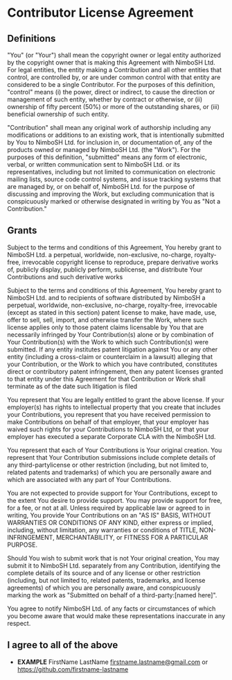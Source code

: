 # Contributor License Agreement

## Definitions

"You" (or "Your") shall mean the copyright owner or legal entity authorized by the copyright owner
that is making this Agreement with NimboSH Ltd. For legal entities, the entity making a Contribution
and all other entities that control, are controlled by, or are under common control with that entity
are considered to be a single Contributor. For the purposes of this definition, "control" means 
(i) the power, direct or indirect, to cause the direction or management of such entity, whether
by contract or otherwise, or (ii) ownership of fifty percent (50%) or more of the outstanding shares,
or (iii) beneficial ownership of such entity.

"Contribution" shall mean any original work of authorship including any modifications or additions
to an existing work, that is intentionally submitted by You to NimboSH Ltd. for inclusion in, or
documentation of, any of the products owned or managed by NimboSH Ltd. (the "Work"). For the purposes
of this definition, "submitted" means any form of electronic, verbal, or written communication sent
to NimboSH Ltd. or its representatives, including but not limited to communication on electronic mailing
lists, source code control systems, and issue tracking systems that are managed by, or on behalf of,
NimboSH Ltd. for the purpose of discussing and improving the Work, but excluding communication that is
conspicuously marked or otherwise designated in writing by You as "Not a Contribution."

## Grants

Subject to the terms and conditions of this Agreement, You hereby grant to NimboSH Ltd. a perpetual,
worldwide, non-exclusive, no-charge, royalty-free, irrevocable copyright license to reproduce,
prepare derivative works of, publicly display, publicly perform, sublicense, and distribute
Your Contributions and such derivative works

Subject to the terms and conditions of this Agreement, You hereby grant to NimboSH Ltd.
and to recipients of software distributed by NimboSH a perpetual, worldwide, non-exclusive,
no-charge, royalty-free, irrevocable (except as stated in this section) patent license to make,
have made, use, offer to sell, sell, import, and otherwise transfer the Work, where such
license applies only to those patent claims licensable by You that are necessarily infringed
by Your Contribution(s) alone or by combination of Your Contribution(s) with the Work to
which such Contribution(s) were submitted. If any entity institutes patent litigation against
You or any other entity (including a cross-claim or counterclaim in a lawsuit) alleging
that your Contribution, or the Work to which you have contributed, constitutes direct or
contributory patent infringement, then any patent licenses granted to that entity under this
Agreement for that Contribution or Work shall terminate as of the date such litigation is filed

You represent that You are legally entitled to grant the above license. If your employer(s)
has rights to intellectual property that you create that includes your Contributions, you
represent that you have received permission to make Contributions on behalf of that employer,
that your employer has waived such rights for your Contributions to NimboSH Ltd, or that
your employer has executed a separate Corporate CLA with the NimboSH Ltd.

You represent that each of Your Contributions is Your original creation. You represent that
Your Contribution submissions include complete details of any third-partylicense or other
restriction (including, but not limited to, related patents and trademarks) of which you are
personally aware and which are associated with any part of Your Contributions.

You are not expected to provide support for Your Contributions, except to the extent You desire
to provide support. You may provide support for free, for a fee, or not at all. Unless required
by applicable law or agreed to in writing, You provide Your Contributions on an "AS IS" BASIS,
WITHOUT WARRANTIES OR CONDITIONS OF ANY KIND, either express or implied, including, without
limitation, any warranties or conditions of TITLE, NON-INFRINGEMENT, MERCHANTABILITY, or
FITNESS FOR A PARTICULAR PURPOSE.

Should You wish to submit work that is not Your original creation, You may submit it to
NimboSH Ltd. separately from any Contribution, identifying the complete details of its
source and of any license or other restriction (including, but not limited to, related patents,
trademarks, and license agreements) of which you are personally aware, and conspicuously
marking the work as "Submitted on behalf of a third-party:[named here]".

You agree to notify NimboSH Ltd. of any facts or circumstances of which you become
aware that would make these representations inaccurate in any respect.

## I agree to all of the above
- **EXAMPLE** FirstName LastName <firstname.lastname@gmail.com> or <https://github.com/firstname-lastname>
